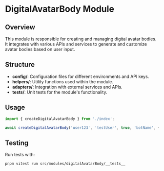 # DigitalAvatarBody Module

## Overview

This module is responsible for creating and managing digital avatar bodies. It integrates with various APIs and services to generate and customize avatar bodies based on user input.

## Structure

- **config/**: Configuration files for different environments and API keys.
- **helpers/**: Utility functions used within the module.
- **adapters/**: Integration with external services and APIs.
- **__tests__/**: Unit tests for the module's functionality.

## Usage

```typescript
import { createDigitalAvatarBody } from './index';

await createDigitalAvatarBody('user123', 'testUser', true, 'botName', { /* input data */ });
```

## Testing

Run tests with:

```bash
pnpm vitest run src/modules/digitalAvatarBody/__tests__
``` 